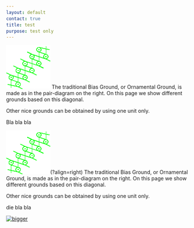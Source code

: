 ```yaml
---
layout: default
contact: true
title: test
purpose: test only
---
```


![biasground](../images_wt/gf-0221-wt.png?align=right)
The traditional Bias Ground, or Ornamental Ground, is made as in the pair-diagram on the right. On this page we show different grounds based on this diagonal.

Other nice grounds can be obtained by using one unit only.

Bla bla bla
<p style="clear: both"></p>

![biasground][p-0221](?align=right)
The traditional Bias Ground, or Ornamental Ground, is made as in the pair-diagram on the right. On this page we show different grounds based on this diagonal.

Other nice grounds can be obtained by using one unit only.

die bla bla

[p-0221]: ../images_wt/gf-0221-wt.png?align=right


[![bigger][b]][c]

[b]: https://maetempels.github.io/MAE-gf/images_wt/big-rose.png
[c]: https://d-bl.github.io/GroundForge/tiles?patchWidth=16&patchHeight=24&b1=ct&f1=ct&c2=c&e2=c&b3=ct&d3=ctc&f3=ct&tile=-5---5,--C-B-,-B-5-C&footsideStitch=ctctt&tileStitch=ct&headsideStitch=ctctt&shiftColsSW=-3&shiftRowsSW=3&shiftColsSE=3&shiftRowsSE=3


